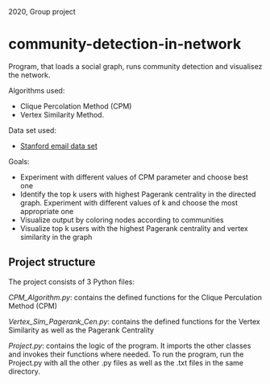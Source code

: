 2020, Group project

# community-detection-in-network
 
Program, that loads a social graph, runs community detection and visualisez the network.

Algorithms used: 

* Clique Percolation Method (CPM) 
* Vertex Similarity Method.

Data set used:

* [Stanford email data set](https://snap.stanford.edu/data/email-Eu-core.html)

Goals:

* Experiment with different values of CPM parameter and choose best one
* Identify the top k users with highest Pagerank centrality in the directed graph. Experiment with different values of k and choose the most appropriate one
* Visualize output by coloring nodes according to communities
* Visualize top k users with the highest Pagerank centrality and vertex similarity in the graph


## Project structure

The project consists of 3 Python files:

_CPM\_Algorithm.py_: contains the defined functions for the Clique Perculation Method (CPM)

_Vertex\_Sim\_Pagerank\_Cen.py_: contains the defined functions for the Vertex Similarity as well as the Pagerank Centrality

_Project.py_: contains the logic of the program. It imports the other classes and invokes their functions where needed. To run the program, run the Project.py with all the other .py files as well as the .txt files in the same directory.